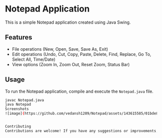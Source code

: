 # Notepad Application

This is a simple Notepad application created using Java Swing.

## Features

- File operations (New, Open, Save, Save As, Exit)
- Edit operations (Undo, Cut, Copy, Paste, Delete, Find, Replace, Go To, Select All, Time/Date)
- View options (Zoom In, Zoom Out, Reset Zoom, Status Bar)

## Usage

To run the Notepad application, compile and execute the `Notepad.java` file.

```bash
javac Notepad.java
java Notepad
Screenshots
![image](https://github.com/vedansh1209/Notepad/assets/143615585/01bde8ba-0035-43de-b792-fa2bfff4e7e8)


Contributing
Contributions are welcome! If you have any suggestions or improvements, feel free to create a pull request.
